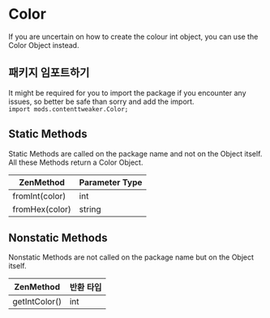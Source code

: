 # Color

If you are uncertain on how to create the colour int object, you can use the Color Object instead.

## 패키지 임포트하기
It might be required for you to import the package if you encounter any issues, so better be safe than sorry and add the import.  
`import mods.contenttweaker.Color;`

## Static Methods

Static Methods are called on the package name and not on the Object itself.  
All these Methods return a Color Object.

| ZenMethod      | Parameter Type |
| -------------- | -------------- |
| fromInt(color) | int            |
| fromHex(color) | string         |


## Nonstatic Methods

Nonstatic Methods are not called on the package name but on the Object itself.

| ZenMethod     | 반환 타입 |
| ------------- | ----- |
| getIntColor() | int   |